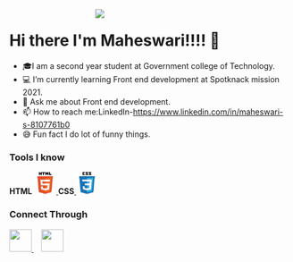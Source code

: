 
<img src="https://static.vecteezy.com/system/resources/previews/000/180/387/non_2x/software-engineers-vectors.jpg" align="right" width="350px" heigth="350px">
  <h1>
  <b>Hi there I'm Maheswari!!!! 👋</b></h1>
 
- 🎓I am a second year student at Government college of Technology. 
- 💻 I’m currently learning Front end development at Spotknack mission 2021.
- 💬 Ask me about Front end development.
- 📫 How to reach me:LinkedIn-https://www.linkedin.com/in/maheswari-s-8107761b0
- 😅 Fun fact I do lot of funny things.
<h3><b>Tools I know</b></h3>
  <p><b>HTML<b><a href="https://www.w3.org/html/" target="_blank"></a> 
 <a href="https://www.w3.org/html/" target="_blank"> <img src="https://raw.githubusercontent.com/devicons/devicon/master/icons/html5/html5-original-wordmark.svg" alt="html5" width="40" height="40"/> </a>
  <b>CSS</b><a href="https://www.w3schools.com/css/" target="_blank"> <img src="https://raw.githubusercontent.com/devicons/devicon/master/icons/css3/css3-original-wordmark.svg" alt="css3" width="40" height="40"> </a></p>
  
  <h3>Connect Through</h3> 
  
  <a href="https://www.linkedin.com/in/maheswari-s-8107761b0">
    <img src="https://seeklogo.com/images/L/linkedin-black-icon-logo-ECC426C572-seeklogo.com.png" width="40" height="40"> 
  </a> &nbsp &nbsp
  <a href="mailto:mahijanu1119@gmail.com"><img src="https://seeklogo.com/images/G/gmail-new-2020-logo-32DBE11BB4-seeklogo.com.png" width="40" height="40"> 
  </a>
 
